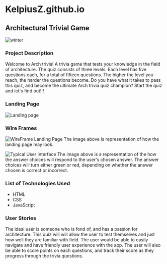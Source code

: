 # KelpiusZ.github.io
## Architectural Trivial Game
![winter](https://media.giphy.com/media/l41lQDKdlQNssYPiU/giphy.gif)
### Project Description
Welcome to Arch trivia!
A trivia game that tests your knowledge in the field of architecture. The quiz consists of three levels. Each level has five questions each, for a total of fifteen questions. The higher the level you reach, the harder the questions become. Do you have what it takes to pass this quiz, and become the ultimate Arch trivia quiz champion? Start the quiz and let's find out!!!

### Landing Page
![Landing page](https://i.imgur.com/3fiZXd6.png/)

### Wire Frames
![WireFrame Landing Page](https://i.imgur.com/MnyvW4d.jpg)
The image above is representation of how the landing page may look.

![Typical User Interface](https://i.imgur.com/HUv5dIQ.jpg)
The image above is a representation of the how the answer choices will respond to the user's chosen answer. 
The answer choices will turn either green or red, depending on whether the answer chosen is correct or incorrect.

### List of Technologies Used
* HTML
* CSS
* JavaScript

### User Stories
The ideal user is someone who is fond of, and has a passion for architecture. This quiz will will allow the user to test themselves and just how well they are familiar with field.
The user would be able to easily navigate and have friendly user experience with the app. 
The user will also be able to score points on each questions, and track their score as they progress through the trivia questions.
